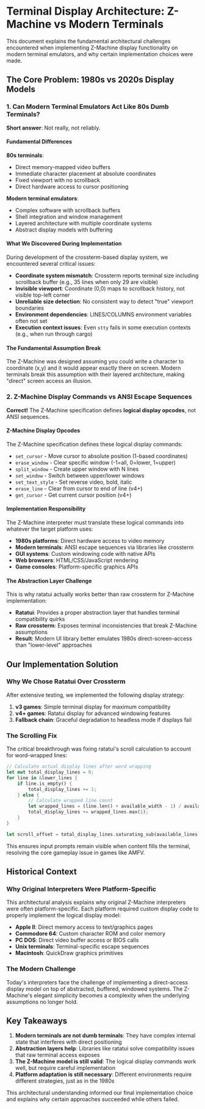 # Terminal Display Architecture: Z-Machine vs Modern Terminals

This document explains the fundamental architectural challenges encountered when implementing Z-Machine display functionality on modern terminal emulators, and why certain implementation choices were made.

## The Core Problem: 1980s vs 2020s Display Models

### 1. Can Modern Terminal Emulators Act Like 80s Dumb Terminals?

**Short answer**: Not really, not reliably.

#### Fundamental Differences

**80s terminals**:
- Direct memory-mapped video buffers
- Immediate character placement at absolute coordinates
- Fixed viewport with no scrollback
- Direct hardware access to cursor positioning

**Modern terminal emulators**:
- Complex software with scrollback buffers
- Shell integration and window management
- Layered architecture with multiple coordinate systems
- Abstract display models with buffering

#### What We Discovered During Implementation

During development of the crossterm-based display system, we encountered several critical issues:

- **Coordinate system mismatch**: Crossterm reports terminal size including scrollback buffer (e.g., 35 lines when only 29 are visible)
- **Invisible viewport**: Coordinate (0,0) maps to scrollback history, not visible top-left corner
- **Unreliable size detection**: No consistent way to detect "true" viewport boundaries
- **Environment dependencies**: LINES/COLUMNS environment variables often not set
- **Execution context issues**: Even `stty` fails in some execution contexts (e.g., when run through cargo)

#### The Fundamental Assumption Break

The Z-Machine was designed assuming you could write a character to coordinate (x,y) and it would appear exactly there on screen. Modern terminals break this assumption with their layered architecture, making "direct" screen access an illusion.

### 2. Z-Machine Display Commands vs ANSI Escape Sequences

**Correct!** The Z-Machine specification defines **logical display opcodes**, not ANSI sequences.

#### Z-Machine Display Opcodes

The Z-Machine specification defines these logical display commands:

- `set_cursor` - Move cursor to absolute position (1-based coordinates)
- `erase_window` - Clear specific window (-1=all, 0=lower, 1=upper)  
- `split_window` - Create upper window with N lines
- `set_window` - Switch between upper/lower windows
- `set_text_style` - Set reverse video, bold, italic
- `erase_line` - Clear from cursor to end of line (v4+)
- `get_cursor` - Get current cursor position (v4+)

#### Implementation Responsibility

The Z-Machine interpreter must translate these logical commands into whatever the target platform uses:

- **1980s platforms**: Direct hardware access to video memory
- **Modern terminals**: ANSI escape sequences via libraries like crossterm
- **GUI systems**: Custom windowing code with native APIs
- **Web browsers**: HTML/CSS/JavaScript rendering
- **Game consoles**: Platform-specific graphics APIs

#### The Abstraction Layer Challenge

This is why ratatui actually works better than raw crossterm for Z-Machine implementation:

- **Ratatui**: Provides a proper abstraction layer that handles terminal compatibility quirks
- **Raw crossterm**: Exposes terminal inconsistencies that break Z-Machine assumptions
- **Result**: Modern UI library better emulates 1980s direct-screen-access than "lower-level" approaches

## Our Implementation Solution

### Why We Chose Ratatui Over Crossterm

After extensive testing, we implemented the following display strategy:

1. **v3 games**: Simple terminal display for maximum compatibility
2. **v4+ games**: Ratatui display for advanced windowing features
3. **Fallback chain**: Graceful degradation to headless mode if displays fail

### The Scrolling Fix

The critical breakthrough was fixing ratatui's scroll calculation to account for word-wrapped lines:

```rust
// Calculate actual display lines after word wrapping
let mut total_display_lines = 0;
for line in &lower_lines {
    if line.is_empty() {
        total_display_lines += 1;
    } else {
        // Calculate wrapped line count
        let wrapped_lines = (line.len() + available_width - 1) / available_width.max(1);
        total_display_lines += wrapped_lines.max(1);
    }
}

let scroll_offset = total_display_lines.saturating_sub(available_lines);
```

This ensures input prompts remain visible when content fills the terminal, resolving the core gameplay issue in games like AMFV.

## Historical Context

### Why Original Interpreters Were Platform-Specific

This architectural analysis explains why original Z-Machine interpreters were often platform-specific. Each platform required custom display code to properly implement the logical display model:

- **Apple II**: Direct memory access to text/graphics pages
- **Commodore 64**: Custom character ROM and color memory
- **PC DOS**: Direct video buffer access or BIOS calls
- **Unix terminals**: Terminal-specific escape sequences
- **Macintosh**: QuickDraw graphics primitives

### The Modern Challenge

Today's interpreters face the challenge of implementing a direct-access display model on top of abstracted, buffered, windowed systems. The Z-Machine's elegant simplicity becomes a complexity when the underlying assumptions no longer hold.

## Key Takeaways

1. **Modern terminals are not dumb terminals**: They have complex internal state that interferes with direct positioning
2. **Abstraction layers help**: Libraries like ratatui solve compatibility issues that raw terminal access exposes
3. **The Z-Machine model is still valid**: The logical display commands work well, but require careful implementation
4. **Platform adaptation is still necessary**: Different environments require different strategies, just as in the 1980s

This architectural understanding informed our final implementation choice and explains why certain approaches succeeded while others failed.